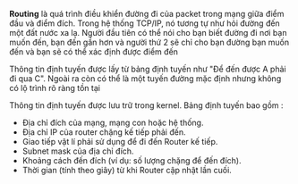 **Routing** là quá trình điều khiển đường đi của packet trong mạng giữa điểm đầu và điểm đích. Trong hệ thống TCP/IP, nó tương tự như hỏi đường đến một đất nước xa lạ. Người đầu tiên có thể nói cho bạn biết đường đi nơi bạn muốn đến, bạn đến gần hơn và người thứ 2 sẽ chỉ cho bạn đường bạn muốn đến và bạn sẽ có thể xác định được điểm đến

Thông tin định tuyến được lấy từ bảng định tuyến như "Để đến được A phải đi qua C". Ngoài ra còn có thể là một tuyến đường mặc định nhưng không có lộ trình rõ ràng tồn tại

Thông tin định tuyến được lưu trữ trong kernel. Bảng định tuyến bao gồm :

- Địa chỉ đích của mạng, mạng con hoặc hệ thống.
- Địa chỉ IP của router chặng kế tiếp phải đến.
- Giao tiếp vật lí phải sử dụng để đi đến Router kế tiếp.
- Subnet mask của địa chỉ đích.
- Khoảng cách đến đích (ví dụ: số lượng chặng để đến đích).
- Thời gian (tính theo giây) từ khi Router cập nhật lần cuối.
